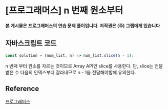 

# [프로그래머스] n 번째 원소부터

**본 게시물은 프로그래머스의 연습 문제 풀이입니다. 저작권은 (주) 그랩에게 있습니다**

## 자바스크립트 코드

```JavaScript
const solution = (num_list, n) => num_list.slice(n - 1);
```

n 번째 부터 원소를 자르는 것이므로 Array API인 slice를 사용한다. 단, slice는 전달 받은 수 다음의 인덱스부터 잘라내므로 n - 1을 전달해야함에 유의한다.



## Reference

[프로그래머스](https://programmers.co.kr)

